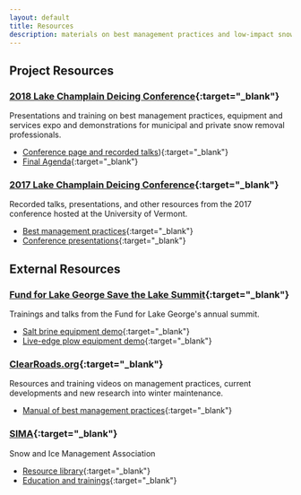 ```yaml
---
layout: default
title: Resources
description: materials on best management practices and low-impact snow removal techniques for private contractors
---
```


## Project Resources

### [2018 Lake Champlain Deicing Conference](https://www.uvm.edu/seagrant/deicing-conference){:target="_blank"}

Presentations and training on best management practices, equipment and services expo and demonstrations for municipal and private snow removal professionals.
- [Conference page and recorded talks](https://www.uvm.edu/seagrant/deicing-conference)){:target="_blank"}
- [Final Agenda](https://www.uvm.edu/seagrant/sites/default/files/uploads/ExhibitSponsorBrochure2018_FINAL.pdf){:target="_blank"}

### [2017 Lake Champlain Deicing Conference](https://lcwroadsalt.wixsite.com/conference){:target="_blank"}

Recorded talks, presentations, and other resources from the 2017 conference hosted at the University of Vermont.
- [Best management practices](https://lcwroadsalt.wixsite.com/conference/bmp-s){:target="_blank"}
- [Conference presentations](https://lcwroadsalt.wixsite.com/conference/2017-conference){:target="_blank"}

<div class="line-break"></div>

## External Resources

### [Fund for Lake George Save the Lake Summit](https://fundforlakegeorge.org/saltsummit2015){:target="_blank"}

Trainings and talks from the Fund for Lake George's annual summit.
- [Salt brine equipment demo](https://www.youtube.com/watch?v=KOasDmnEBzo){:target="_blank"}
- [Live-edge plow equipment demo](https://www.youtube.com/watch?v=se2cTVPa0SY){:target="_blank"}

### [ClearRoads.org](http://clearroads.org/){:target="_blank"}

Resources and training videos on management practices, current developments and new research into winter maintenance.
- [Manual of best management practices](http://clearroads.org/wp-content/uploads/dlm_uploads/0537_2015-Clear-Roads-Best-Practice-Guide-WEB.pdf){:target="_blank"}

### [SIMA](https://sima.org){:target="_blank"}

Snow and Ice Management Association
- [Resource library](https://www.sima.org/resource/library){:target="_blank"}
- [Education and trainings](https://www.sima.org/education){:target="_blank"}